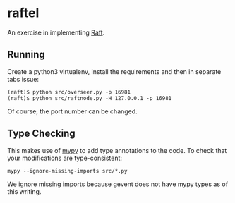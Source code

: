 # raftel

An exercise in implementing [Raft](https://raft.github.io/).

## Running

Create a python3 virtualenv, install the requirements and then in separate tabs
issue:

```
(raft)$ python src/overseer.py -p 16981
(raft)$ python src/raftnode.py -H 127.0.0.1 -p 16981
```

Of course, the port number can be changed.

## Type Checking

This makes use of [mypy](http://mypy-lang.org) to add type annotations to the
code. To check that your modifications are type-consistent:

    mypy --ignore-missing-imports src/*.py

We ignore missing imports because gevent does not have mypy types as of this
writing.
